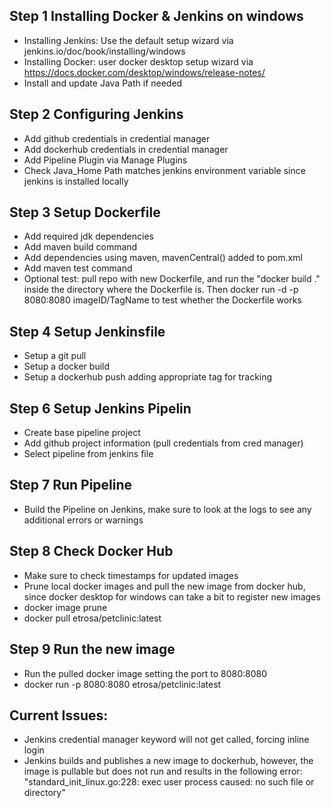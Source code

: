 
## Step 1 Installing Docker & Jenkins on windows
- Installing Jenkins: Use the default setup wizard via jenkins.io/doc/book/installing/windows
- Installing Docker: user docker desktop setup wizard via https://docs.docker.com/desktop/windows/release-notes/
- Install and update Java Path if needed

## Step 2 Configuring Jenkins
- Add github credentials in credential manager
- Add dockerhub credentials in credential manager
- Add Pipeline Plugin via Manage Plugins
- Check Java_Home Path matches jenkins environment variable since jenkins is installed locally

## Step 3 Setup Dockerfile
- Add required jdk dependencies
- Add maven build command
- Add dependencies using maven, mavenCentral() added to pom.xml
- Add maven test command
- Optional test: pull repo with new Dockerfile, and run the "docker build ." inside the directory where the Dockerfile is. Then docker run -d -p 8080:8080 imageID/TagName to test whether the Dockerfile works

## Step 4 Setup Jenkinsfile
- Setup a git pull
- Setup a docker build
- Setup a dockerhub push adding appropriate tag for tracking

## Step 6 Setup Jenkins Pipelin
- Create base pipeline project
- Add github project information (pull credentials from cred manager)
- Select pipeline from jenkins file

## Step 7 Run Pipeline
- Build the Pipeline on Jenkins, make sure to look at the logs to see any additional errors or warnings

## Step 8 Check Docker Hub 
- Make sure to check timestamps for updated images
- Prune local docker images and pull the new image from docker hub, since docker desktop for windows can take a bit to register new images
- docker image prune
- docker pull etrosa/petclinic:latest

## Step 9 Run the new image
- Run the pulled docker image setting the port to 8080:8080
- docker run -p 8080:8080 etrosa/petclinic:latest

## Current Issues:
- Jenkins credential manager keyword will not get called, forcing inline login
- Jenkins builds and publishes a new image to dockerhub, however, the image is pullable but does not run and results in the following error: "standard_init_linux.go:228: exec user process caused: no such file or directory"

